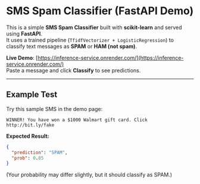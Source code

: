 # SMS Spam Classifier (FastAPI Demo)

This is a simple **SMS Spam Classifier** built with **scikit-learn** and served using **FastAPI**.  
It uses a trained pipeline (`TfidfVectorizer + LogisticRegression`) to classify text messages as **SPAM** or **HAM (not spam)**.

**Live Demo**: [https://inference-service.onrender.com/](https://inference-service.onrender.com/)  
Paste a message and click **Classify** to see predictions.

---

## Example Test

Try this sample SMS in the demo page:

```WINNER! You have won a $1000 Walmart gift card. Click http://bit.ly/fake```


**Expected Result:**
```json
{
  "prediction": "SPAM",
  "prob": 0.85
}
```
(Your probability may differ slightly, but it should classify as SPAM.)